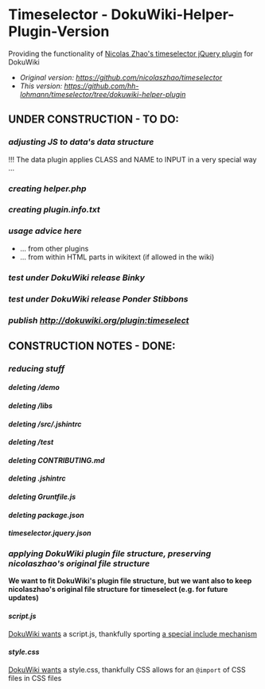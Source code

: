 # Timeselector - DokuWiki-Helper-Plugin-Version

Providing the functionality of [Nicolas Zhao's timeselector jQuery plugin](https://github.com/nicolaszhao/timeselector) for DokuWiki

  * *Original version: https://github.com/nicolaszhao/timeselector*
  * *This version: https://github.com/hh-lohmann/timeselector/tree/dokuwiki-helper-plugin*


## UNDER CONSTRUCTION - TO DO:

### *adjusting JS to data's data structure*

!!! The data plugin applies CLASS and NAME to INPUT in a very special way ...


### *creating helper.php*


### *creating plugin.info.txt*


### *usage advice here*

  - ... from other plugins
  - ... from within HTML parts in wikitext (if allowed in the wiki)



### *test under DokuWiki release Binky*


### *test under DokuWiki release Ponder Stibbons*


### *publish http://dokuwiki.org/plugin:timeselect*


## CONSTRUCTION NOTES - DONE:

### *reducing stuff*

#### *deleting /demo*

#### *deleting /libs*

#### *deleting /src/.jshintrc*

#### *deleting /test*

#### *deleting CONTRIBUTING.md*

#### *deleting .jshintrc*

#### *deleting Gruntfile.js*

#### *deleting package.json*

#### *timeselector.jquery.json*

### *applying DokuWiki plugin file structure, preserving nicolaszhao's original file structure*

**We want to fit DokuWiki's plugin file structure, but we want also to keep nicolaszhao's original file structure for timeselect (e.g. for future updates)**

#### *script.js*

[DokuWiki wants](https://www.dokuwiki.org/devel:plugin_file_structure#javascript) a script.js, thankfully sporting [a special include mechanism](https://www.dokuwiki.org/devel:javascript#include_syntax)

#### *style.css*

[DokuWiki wants](https://www.dokuwiki.org/devel:plugin_file_structure#css_styles) a style.css, thankfully CSS allows for an ```@import``` of CSS files in CSS files

